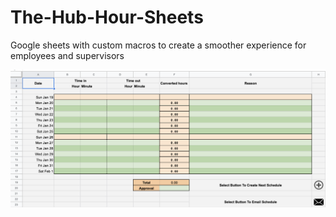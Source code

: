 # The-Hub-Hour-Sheets
Google sheets with custom macros to create a smoother experience for employees and supervisors 

![Example](SheetExample.png)
